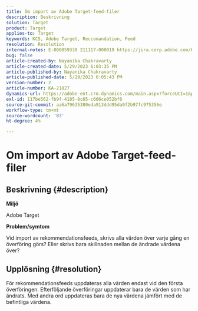 ```yaml
---
title: Om import av Adobe Target-feed-filer
description: Beskrivning
solution: Target
product: Target
applies-to: Target
keywords: KCS, Adobe Target, Reccomandation, Feed
resolution: Resolution
internal-notes: E-000859330 211117-000019 https://jira.corp.adobe.com/browse/RECS-5411
bug: false
article-created-by: Nayanika Chakravarty
article-created-date: 5/29/2023 6:03:35 PM
article-published-by: Nayanika Chakravarty
article-published-date: 5/29/2023 6:05:43 PM
version-number: 2
article-number: KA-21827
dynamics-url: https://adobe-ent.crm.dynamics.com/main.aspx?forceUCI=1&pagetype=entityrecord&etn=knowledgearticle&id=2b332d1f-4bfe-ed11-8f6e-6045bd006793
exl-id: 117be562-fb9f-4105-8c65-c606ce052bf6
source-git-commit: aa6a79635380eda913ddd95da0f2b97fc975356e
workflow-type: tm+mt
source-wordcount: '83'
ht-degree: 4%

---
```


# Om import av Adobe Target-feed-filer

## Beskrivning {#description}


<b>Miljö</b>

Adobe Target

<b>Problem/symtom</b>

Vid import av rekommendationsfeeds, skrivs alla värden över varje gång en överföring görs? Eller skrivs bara skillnaden mellan de ändrade värdena över?


## Upplösning {#resolution}


För rekommendationsfeeds uppdateras alla värden endast vid den första överföringen. Efterföljande överföringar uppdaterar bara de värden som har ändrats. Med andra ord uppdateras bara de nya värdena jämfört med de befintliga värdena.
